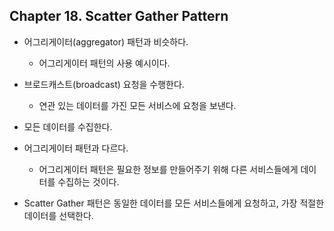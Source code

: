 
## Chapter 18. Scatter Gather Pattern

* 어그리게이터(aggregator) 패턴과 비슷하다.
    * 어그리게이터 패턴의 사용 예시이다.
* 브로드캐스트(broadcast) 요청을 수행한다.
    * 연관 있는 데이터를 가진 모든 서비스에 요청을 보낸다.
* 모든 데이터를 수집한다.

* 어그리게이터 패턴과 다르다.
    * 어그리게이터 패턴은 필요한 정보를 만들어주기 위해 다른 서비스들에게 데이터를 수집하는 것이다.
* Scatter Gather 패턴은 동일한 데이터를 모든 서비스들에게 요청하고, 가장 적절한 데이터를 선택한다.